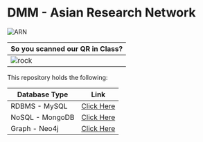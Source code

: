 # DMM - Asian Research Network

![ARN]()

|So you scanned our QR in Class?|
|-------------------------------|
|![rock]()|

This repository holds the following:

|Database Type|Link|
|-------------|----|
|RDBMS - MySQL|<a href="">Click Here</a>|
|NoSQL - MongoDB|<a href="">Click Here</a>|
|Graph - Neo4j|<a href="">Click Here</a>|

